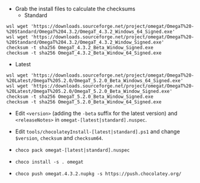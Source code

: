 
* Grab the install files to calculate the checksums
  * Standard
```
wsl wget 'https://downloads.sourceforge.net/project/omegat/OmegaT%20-%20Standard/OmegaT%204.3.2/OmegaT_4.3.2_Windows_64_Signed.exe'
wsl wget 'https://downloads.sourceforge.net/project/omegat/OmegaT%20-%20Standard/OmegaT%204.3.2/OmegaT_4.3.2_Window_Signed.exe'
checksum -t sha256 OmegaT_4.3.2_Beta_Window_Signed.exe
checksum -t sha256 OmegaT_4.3.2_Beta_Window_64_Signed.exe
```

  * Latest
```
wsl wget 'https://downloads.sourceforge.net/project/omegat/OmegaT%20-%20Latest/OmegaT%205.2.0/OmegaT_5.2.0_Beta_Windows_64_Signed.exe'
wsl wget 'https://downloads.sourceforge.net/project/omegat/OmegaT%20-%20Latest/OmegaT%205.2.0/OmegaT_5.2.0_Beta_Window_Signed.exe'
checksum -t sha256 OmegaT_5.2.0_Beta_Window_Signed.exe
checksum -t sha256 OmegaT_5.2.0_Beta_Window_64_Signed.exe
```

* Edit `<version>` (adding the `-beta` suffix for the latest version) and `<releaseNotes>` in `omegat-[latest|standard].nuspec`.
* Edit `tools/chocolateyInstall-[latest|standard].ps1` and change `$version`, `checksum` and `checksum64`.

* `choco pack omegat-[latest|standard].nuspec`
* `choco install -s . omegat`
* `choco push omegat.4.3.2.nupkg -s https://push.chocolatey.org/`
